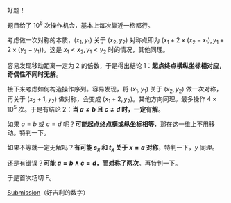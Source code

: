 好题！

题目给了 $10^6$ 次操作机会，基本上每次靠近一格都行。

考虑做一次对称的本质，$(x_1,y_1)$ 关于 $(x_2,y_2)$ 对称点即为 $(x_1+2\times(x_2-x_1),y_1+2\times(y_2-y_1))$。这是 $x_1<x_2,y_1<y_2$ 时的情况，其他同理。

容易发现移动距离一定为 $2$ 的倍数，于是得出结论 $1$：**起点终点横纵坐标相对应，奇偶性不同时无解**。

接下来考虑如何构造操作序列。容易发现，将 $(x_1,y_1)$ 关于 $(x_2,y_2)$ 做一次对称，再关于 $(x_2+1,y_2)$ 做对称，会变成 $(x_1+2,y_2)$。其他方向同理。最多操作 $4\times 10^5$ 次。于是有结论 $2$：**当 $a\not=b$ 且 $c\not=d$ 时，一定有解**。

如果 $a=b$ 或 $c=d$ 呢？**可能起点终点横或纵坐标相等**，那在这一维上不用移动。特判一下。

如果不等就一定无解吗？**有可能 $s_x$ 和 $t_x$ 关于 $x=a$ 对称**，特判一下，$y$ 同理。

还是有错误？**可能 $a=b\land c=d$，而对称了两次**。再特判一下。

于是首次场切 F。

[Submission](https://atcoder.jp/contests/abc289/submissions/41261404)（好吉利的数字）